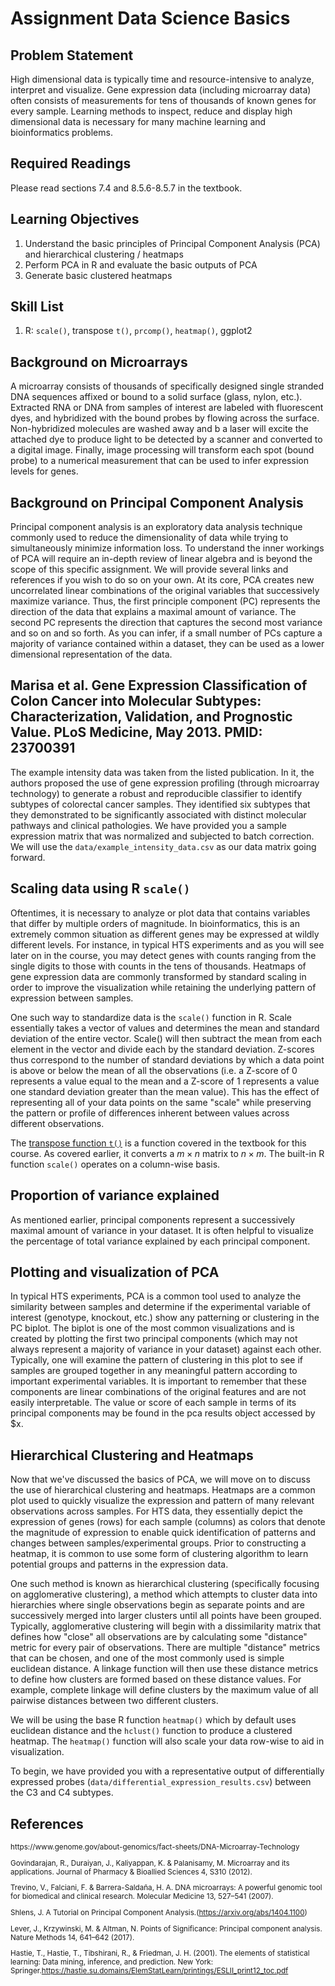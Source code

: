 # Assignment Data Science Basics

## Problem Statement

High dimensional data is typically time and resource-intensive to analyze,
interpret and visualize. Gene expression data (including microarray data) often
consists of measurements for tens of thousands of known genes for every sample.
Learning methods to inspect, reduce and display high dimensional data is
necessary for many machine learning and bioinformatics problems.

## Required Readings 

Please read sections 7.4 and 8.5.6-8.5.7 in the textbook.

## Learning Objectives
1. Understand the basic principles of Principal Component Analysis (PCA) and 
   hierarchical clustering / heatmaps
2. Perform PCA in R and evaluate the basic outputs of PCA
3. Generate basic clustered heatmaps

## Skill List
1. R: `scale()`, transpose `t()`, `prcomp()`, `heatmap()`, ggplot2

## Background on Microarrays

A microarray consists of thousands of specifically designed single stranded DNA 
sequences affixed or bound to a solid surface (glass, nylon, etc.). Extracted RNA
 or DNA from samples of interest are labeled with fluorescent dyes, and hybridized 
with the bound probes by flowing across the surface. Non-hybridized molecules are 
washed away and b a laser will excite the attached dye to produce light to be detected
by a scanner and converted to a digital image. Finally, image processing will 
transform each spot (bound probe) to a numerical measurement that can be used to 
infer expression levels for genes.

## Background on Principal Component Analysis

Principal component analysis is an exploratory data analysis technique commonly 
used to reduce the dimensionality of data while trying to simultaneously minimize 
information loss. To understand the inner workings of PCA will require an in-depth
review of linear algebra and is beyond the scope of this specific assignment. 
We will provide several links and references if you wish to do so on your own. 
At its core, PCA creates new uncorrelated linear combinations of the original 
variables that successively maximize variance. Thus, the first principle component 
(PC) represents the direction of the data that explains a maximal amount of variance.
The second PC represents the direction that captures the second most variance and 
so on and so forth. As you can infer, if a small number of PCs capture a majority 
of variance contained within a dataset, they can be used as a lower dimensional
representation of the data.

## Marisa et al. Gene Expression Classification of Colon Cancer into Molecular Subtypes: Characterization, Validation, and Prognostic Value. PLoS Medicine, May 2013. PMID: 23700391

The example intensity data was taken from the listed publication. In it, the
authors proposed the use of gene expression profiling (through microarray
technology) to generate a robust and reproducible classifier to identify
subtypes of colorectal cancer samples. They identified six subtypes that they
demonstrated to be significantly associated with distinct molecular pathways and
clinical pathologies. We have provided you a sample expression matrix that was
normalized and subjected to batch correction. We will use the
`data/example_intensity_data.csv` as our data matrix going forward.

## Scaling data using R `scale()`

Oftentimes, it is necessary to analyze or plot data that contains variables that
differ by multiple orders of magnitude. In bioinformatics, this is an extremely
common situation as different genes may be expressed at wildly different levels.
For instance, in typical HTS experiments and as you will see later on in the
course, you may detect genes with counts ranging from the single digits to those
with counts in the tens of thousands. Heatmaps of gene expression data are
commonly transformed by standard scaling in order to improve the visualization
while retaining the underlying pattern of expression between samples.

One such way to standardize data is the `scale()` function in R. Scale
essentially takes a vector of values and determines the mean and standard
deviation of the entire vector. Scale() will then subtract the mean from each
element in the vector and divide each by the standard deviation. Z-scores thus
correspond to the number of standard deviations by which a data point is above
or below the mean of all the observations (i.e. a Z-score of 0 represents a
value equal to the mean and a Z-score of 1 represents a value one standard
deviation greater than the mean value). This has the effect of representing all
of your data points on the same "scale" while preserving the pattern or profile
of differences inherent between values across different observations.

The [transpose function `t()`](https://bu-bioinfo.github.io/r_for_biological_sciences/prog-basics.html#matrices)
is a function covered in the textbook for this course. As covered earlier, it
converts a $m \times n$ matrix to $n \times m$. The built-in R function
`scale()` operates on a column-wise basis. 

## Proportion of variance explained

As mentioned earlier, principal components represent a successively maximal
amount of variance in your dataset. It is often helpful to visualize the
percentage of total variance explained by each principal component.

## Plotting and visualization of PCA

In typical HTS experiments, PCA is a common tool used to analyze the similarity
between samples and determine if the experimental variable of interest
(genotype, knockout, etc.) show any patterning or clustering in the PC biplot.
The biplot is one of the most common visualizations and is created by plotting
the first two principal components (which may not always represent a majority of
variance in your dataset) against each other. Typically, one will examine the
pattern of clustering in this plot to see if samples are grouped together in any
meaningful pattern according to important experimental variables. It is
important to remember that these components are linear combinations of the
original features and are not easily interpretable. The value or score of each
sample in terms of its principal components may be found in the pca results
object accessed by $x.

## Hierarchical Clustering and Heatmaps

Now that we've discussed the basics of PCA, we will move on to discuss the use
of hierarchical clustering and heatmaps. Heatmaps are a common plot used to
quickly visualize the expression and pattern of many relevant observations
across samples. For HTS data, they essentially depict the expression of genes
(rows) for each sample (columns) as colors that denote the magnitude of
expression to enable quick identification of patterns and changes between
samples/experimental groups. Prior to constructing a heatmap, it is common to
use some form of clustering algorithm to learn potential groups and patterns in
the expression data.

One such method is known as hierarchical clustering (specifically focusing on
agglomerative clustering), a method which attempts to cluster data into
hierarchies where single observations begin as separate points and are
successively merged into larger clusters until all points have been grouped.
Typically, agglomerative clustering will begin with a dissimilarity matrix that
defines how "close" all observations are by calculating some "distance" metric
for every pair of observations. There are multiple "distance" metrics that can
be chosen, and one of the most commonly used is simple euclidean distance. A
linkage function will then use these distance metrics to define how clusters are
formed based on these distance values. For example, complete linkage will define
clusters by the maximum value of all pairwise distances between two different
clusters.   

We will be using the base R function `heatmap()` which by default
uses euclidean distance and the `hclust()` function to produce a clustered
heatmap. The `heatmap()` function will also scale your data row-wise to aid in
visualization.

To begin, we have provided you with a representative output of differentially
expressed probes (`data/differential_expression_results.csv`) between the C3 and C4
subtypes. 

## References

<small>
https://www.genome.gov/about-genomics/fact-sheets/DNA-Microarray-Technology

Govindarajan, R., Duraiyan, J., Kaliyappan, K. & Palanisamy, M. Microarray and its applications. Journal of Pharmacy & Bioallied Sciences 4, S310 (2012).

Trevino, V., Falciani, F. & Barrera-Saldaña, H. A. DNA microarrays: A powerful genomic tool for biomedical and clinical research. Molecular Medicine 13, 527–541 (2007).

Shlens, J. A Tutorial on Principal Component Analysis.(https://arxiv.org/abs/1404.1100)

Lever, J., Krzywinski, M. & Altman, N. Points of Significance: Principal component analysis. Nature Methods 14, 641–642 (2017).

Hastie, T., Hastie, T., Tibshirani, R., & Friedman, J. H. (2001). The elements of statistical learning: Data mining, inference, and prediction. New York: Springer.https://hastie.su.domains/ElemStatLearn/printings/ESLII_print12_toc.pdf

</small>
